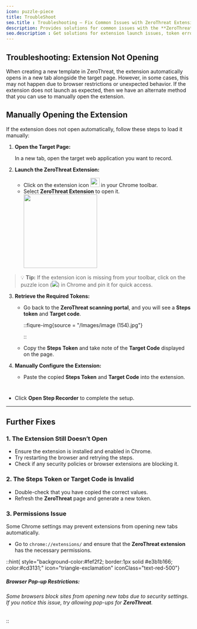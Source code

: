 ```yaml
---
icon: puzzle-piece
title: TroubleShoot
seo.title : Troubleshooting – Fix Common Issues with ZeroThreat Extension
description: Provides solutions for common issues with the **ZeroThreat** extension, including manual launch steps, token errors, and browser restrictions.
seo.description : Get solutions for extension launch issues, token errors, browser restrictions, and more. Step-by-step guidance to resolve common ZeroThreat extension problems.
---
```


## Troubleshooting: Extension Not Opening

When creating a new template in ZeroThreat, the extension automatically opens in a new tab alongside the target page. However, in some cases, this may not happen due to browser restrictions or unexpected behavior. If the extension does not launch as expected, then we have an alternate method that you can use to manually open the extension.

## Manually Opening the Extension

If the extension does not open automatically, follow these steps to load it manually:

1. **Open the Target Page:**

   In a new tab, open the target web application you want to record.

2. **Launch the ZeroThreat Extension:**

   - Click on the extension icon <span><img src="/Images/image (157).png" width="25px"/></span> in your Chrome toolbar.
   - Select **ZeroThreat Extension** to open it. <span><img src="/Images/image (156).png" width="200px"/></span>

> 💡 **Tip:** If the extension icon is missing from your toolbar, click on the puzzle icon (<span><img src="/images/extension_icon.svg"/></span>) in Chrome and pin it for quick access.

3. **Retrieve the Required Tokens:**

   - Go back to the **ZeroThreat scanning portal**, and you will see a **Steps token** and **Target code**. 
   
     ::fiqure-img{source = "/Images/image (154).jpg"}

     ::
  

   - Copy the **Steps Token** and take note of the **Target Code** displayed on the page.

4. **Manually Configure the Extension:**

   - Paste the copied **Steps Token** and **Target Code** into the extension.


   
<img src="/Images/image (155).png" alt="" style="display:block; margin:20px auto;">

   - Click **Open Step Recorder** to complete the setup.

---

## Further Fixes

### 1. The Extension Still Doesn’t Open

- Ensure the extension is installed and enabled in Chrome.
- Try restarting the browser and retrying the steps.
- Check if any security policies or browser extensions are blocking it.

### 2. The Steps Token or Target Code is Invalid

- Double-check that you have copied the correct values.
- Refresh the **ZeroThreat** page and generate a new token.

### 3. Permissions Issue

Some Chrome settings may prevent extensions from opening new tabs automatically.

- Go to `chrome://extensions/` and ensure that the **ZeroThreat extension** has the necessary permissions.

::hint{ style="background-color:#fef2f2; border:1px solid #e3b1b166; color:#cd3131;" icon="triangle-exclamation" iconClass="text-red-500"}

##### **Browser Pop-up Restrictions:**

###### Some browsers block sites from opening new tabs due to security settings. If you notice this issue, try allowing pop-ups for **ZeroThreat**.

::

